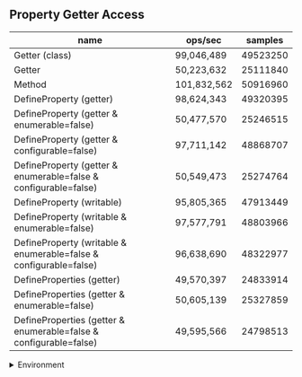 ## Property Getter Access

|name|ops/sec|samples|
|-|-|-|
|Getter (class)|99,046,489|49523250|
|Getter|50,223,632|25111840|
|Method|101,832,562|50916960|
|DefineProperty (getter)|98,624,343|49320395|
|DefineProperty (getter & enumerable=false)|50,477,570|25246515|
|DefineProperty (getter & configurable=false)|97,711,142|48868707|
|DefineProperty (getter & enumerable=false & configurable=false)|50,549,473|25274764|
|DefineProperty (writable)|95,805,365|47913449|
|DefineProperty (writable & enumerable=false)|97,577,791|48803966|
|DefineProperty (writable & enumerable=false & configurable=false)|96,638,690|48322977|
|DefineProperties (getter)|49,570,397|24833914|
|DefineProperties (getter & enumerable=false)|50,605,139|25327859|
|DefineProperties (getter & enumerable=false & configurable=false)|49,595,566|24798513|


<details>
<summary>Environment</summary>

* __Machine:__ linux x64 | 4 vCPUs | 7.6GB Mem
* __Run:__ Wed Oct 15 2025 22:16:18 GMT+0000 (Coordinated Universal Time)
* __Node:__ `v22.19.0`
</details>

<!--
{"environment":{"platform":"linux","arch":"x64","cpus":4,"totalMemory":7.597843170166016},"benchmarks":[{"name":"Getter (class)","samples":49523250,"opsSec":99046489.69916508},{"name":"Getter","samples":25111840,"opsSec":50223632.890232354},{"name":"Method","samples":50916960,"opsSec":101832562.16461611},{"name":"DefineProperty (getter)","samples":49320395,"opsSec":98624343.60170966},{"name":"DefineProperty (getter & enumerable=false)","samples":25246515,"opsSec":50477570.032715805},{"name":"DefineProperty (getter & configurable=false)","samples":48868707,"opsSec":97711142.40514153},{"name":"DefineProperty (getter & enumerable=false & configurable=false)","samples":25274764,"opsSec":50549473.709865235},{"name":"DefineProperty (writable)","samples":47913449,"opsSec":95805365.74404901},{"name":"DefineProperty (writable & enumerable=false)","samples":48803966,"opsSec":97577791.39117277},{"name":"DefineProperty (writable & enumerable=false & configurable=false)","samples":48322977,"opsSec":96638690.6360118},{"name":"DefineProperties (getter)","samples":24833914,"opsSec":49570397.97761977},{"name":"DefineProperties (getter & enumerable=false)","samples":25327859,"opsSec":50605139.88326144},{"name":"DefineProperties (getter & enumerable=false & configurable=false)","samples":24798513,"opsSec":49595566.700045414}]}-->
